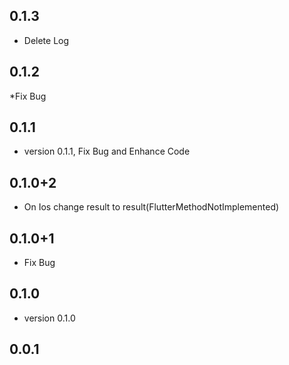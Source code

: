 ## 0.1.3
* Delete Log

## 0.1.2
*Fix Bug

## 0.1.1
* version 0.1.1, Fix Bug and Enhance Code

## 0.1.0+2
* On Ios change result to result(FlutterMethodNotImplemented)

## 0.1.0+1
* Fix Bug

## 0.1.0
* version 0.1.0

## 0.0.1

